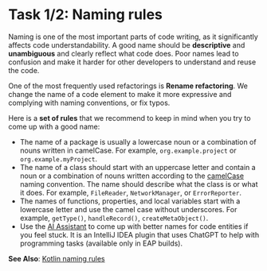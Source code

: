 # Task 1/2: Naming rules

Naming is one of the most important parts of code writing, as it significantly affects code understandability.
A good name should be **descriptive** and **unambiguous** and clearly reflect what code does.
Poor names lead to confusion and make it harder for other developers to understand and reuse the code.

One of the most frequently used refactorings is **Rename refactoring**. 
We change the name of a code element to make it more expressive and complying with naming conventions, or fix typos.

Here is a **set of rules** that we recommend to keep in mind when you try to come up with a good name:
- The name of a package is usually a lowercase noun or a combination of nouns written in camelCase.
     For example, `org.example.project` or `org.example.myProject`.
- The name of a class should start with an uppercase letter and contain a noun or a combination of nouns written according to the 
[camelCase](https://en.wikipedia.org/wiki/Camel_case) naming convention. The name should describe what the class is or what it does. 
For example, `FileReader`, `NetworkManager`, or `ErrorReporter`.
- The names of functions, properties, and local variables start with a lowercase letter and use the camel case without underscores.
     For example, `getType()`, `handleRecord()`, `createMetaObject()`.
- Use the [AI Assistant](https://blog.jetbrains.com/idea/2023/06/ai-assistant-in-jetbrains-ides/) to come up with better names for code entities if you feel stuck. 
It is an IntelliJ IDEA plugin that uses ChatGPT to help with programming tasks (available only in EAP builds).

**See Also**: [Kotlin naming rules](https://kotlinlang.org/docs/coding-conventions.html#naming-rules)
